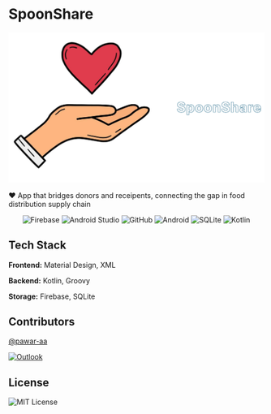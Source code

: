 # SpoonShare

<img src="https://github.com/pawar-aa/assets/blob/main/Picture%201.png" alt="Firebase">

❤️ App that bridges donors and receipents, connecting the gap in food distribution supply chain


<p align="center">
  <img src="https://img.shields.io/badge/firebase-a08021?style=for-the-badge&logo=firebase&logoColor=ffcd34" alt="Firebase">
  <img src="https://img.shields.io/badge/android%20studio-346ac1?style=for-the-badge&logo=android%20studio&logoColor=white" alt="Android Studio">
  <img src="https://img.shields.io/badge/github-%23121011.svg?style=for-the-badge&logo=github&logoColor=white" alt="GitHub">
  <img src="https://img.shields.io/badge/Android-3DDC84?style=for-the-badge&logo=android&logoColor=white" alt="Android">
  <img src="https://img.shields.io/badge/sqlite-%2307405e.svg?style=for-the-badge&logo=sqlite&logoColor=white" alt="SQLite">
  <img src="https://img.shields.io/badge/kotlin-%237F52FF.svg?style=for-the-badge&logo=kotlin&logoColor=white" alt="Kotlin">
</p>

## Tech Stack

**Frontend:** Material Design, XML

**Backend:** Kotlin, Groovy

**Storage:** Firebase, SQLite


## Contributors

[@pawar-aa](https://www.github.com/pawar-aa)

[![Outlook](https://img.shields.io/badge/Microsoft_Outlook-0078D4?style=for-the-badge&logo=microsoft-outlook&logoColor=white)](mailto:pawar.aa@northeastern.edu)


## License
<img src="https://img.shields.io/badge/license-MIT-blue.svg?style=for-the-badge" alt="MIT License">
